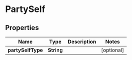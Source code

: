 # PartySelf

## Properties
Name | Type | Description | Notes
------------ | ------------- | ------------- | -------------
**partySelfType** | **String** |  |  [optional]
